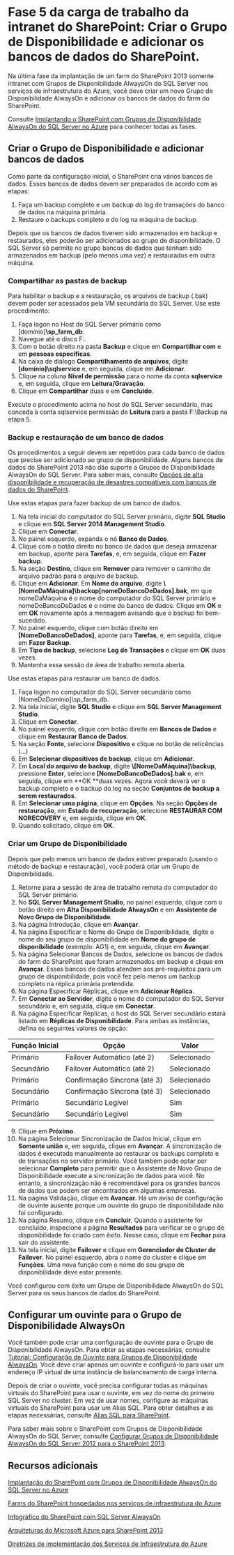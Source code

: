 <properties 
	pageTitle="Fase 5 da carga de trabalho da intranet do SharePoint: Criar o Grupo de Disponibilidade e adicionar os bancos de dados do SharePoint." 
	description="Na última fase da implantação de um farm do SharePoint 2013 somente intranet com Grupos de Disponibilidade AlwaysOn do SQL Server nos serviços de infraestrutura do Azure, você deve criar um Grupo de Disponibilidade e adicionar seus bancos de dados do SharePoint a ele." 
	documentationCenter=""
	services="virtual-machines" 
	authors="JoeDavies-MSFT" 
	manager="timlt" 
	editor=""
	tags="azure-service-management"/>

<tags 
	ms.service="virtual-machines" 
	ms.workload="infrastructure-services" 
	ms.tgt_pltfrm="na" 
	ms.devlang="na" 
	ms.topic="article" 
	ms.date="07/21/2015" 
	ms.author="josephd"/>

# Fase 5 da carga de trabalho da intranet do SharePoint: Criar o Grupo de Disponibilidade e adicionar os bancos de dados do SharePoint.

Na última fase da implantação de um farm do SharePoint 2013 somente intranet com Grupos de Disponibilidade AlwaysOn do SQL Server nos serviços de infraestrutura do Azure, você deve criar um novo Grupo de Disponibilidade AlwaysOn e adicionar os bancos de dados do farm do SharePoint.

Consulte [Implantando o SharePoint com Grupos de Disponibilidade AlwaysOn do SQL Server no Azure](virtual-machines-workload-intranet-sharepoint-overview.md) para conhecer todas as fases.

## Criar o Grupo de Disponibilidade e adicionar bancos de dados

Como parte da configuração inicial, o SharePoint cria vários bancos de dados. Esses bancos de dados devem ser preparados de acordo com as etapas:

1.	Faça um backup completo e um backup do log de transações do banco de dados na máquina primária.
2.	Restaure o backups completo e do log na máquina de backup.

Depois que os bancos de dados tiverem sido armazenados em backup e restaurados, eles poderão ser adicionados ao grupo de disponibilidade. O SQL Server só permite no grupo bancos de dados que tenham sido armazenados em backup (pelo menos uma vez) e restaurados em outra máquina.

### Compartilhar as pastas de backup

Para habilitar o backup e a restauração, os arquivos de backup (.bak) devem poder ser acessados pela VM secundária do SQL Server. Use este procedimento:

1.	Faça logon no Host do SQL Server primário como [domínio]**\\sp_farm_db**. 
2.	Navegue até o disco F:\. 
3.	Com o botão direito na pasta **Backup** e clique em **Compartilhar com** e em **pessoas específicas**.
4.	Na caixa de diálogo **Compartilhamento de arquivos**, digite **[domínio]\\sqlservice** e, em seguida, clique em **Adicionar**.
5.	Clique na coluna **Nível de permissão** para o nome da conta **sqlservice** e, em seguida, clique em **Leitura/Gravação**. 
6.	Clique em **Compartilhar** duas e em **Concluído**.

Execute o procedimento acima no host do SQL Server secundário, mas conceda à conta sqlservice permissão de **Leitura** para a pasta F:\\Backup na etapa 5.

### Backup e restauração de um banco de dados

Os procedimentos a seguir devem ser repetidos para cada banco de dados que precise ser adicionado ao grupo de disponibilidade. Alguns bancos de dados do SharePoint 2013 não dão suporte a Grupos de Disponibilidade AlwaysOn do SQL Server. Para saber mais, consulte [Opções de alta disponibilidade e recuperação de desastres compatíveis com bancos de dados do SharePoint](http://technet.microsoft.com/library/jj841106.aspx).

Use estas etapas para fazer backup de um banco de dados.

1.	Na tela inicial do computador do SQL Server primário, digite **SQL Studio** e clique em **SQL Server 2014 Management Studio**.
2.	Clique em **Conectar**.
3.	No painel esquerdo, expanda o nó **Banco de Dados**.
4.	Clique com o botão direito no banco de dados que deseja armazenar em backup, aponte para **Tarefas**, e, em seguida, clique em **Fazer backup**.
5.	Na seção **Destino**, clique em **Remover** para remover o caminho de arquivo padrão para o arquivo de backup.
6.	Clique em **Adicionar**. Em **Nome do arquivo**, digite **\\[NomeDaMáquina]\\backup[nomeDoBancoDeDados].bak**, em que nomeDaMáquina é o nome do computador do SQL Server primário e nomeDoBancoDeDados é o nome do banco de dados. Clique em **OK** e em **OK** novamente após a mensagem avisando que o backup foi bem-sucedido.
7.	No painel esquerdo, clique com botão direito em **[NomeDoBancoDeDados]**, aponte para **Tarefas**, e, em seguida, clique em **Fazer Backup**.
8.	Em **Tipo de backup**, selecione **Log de Transações** e clique em **OK** duas vezes.
9.	Mantenha essa sessão de área de trabalho remota aberta.

Use estas etapas para restaurar um banco de dados.

1.	Faça logon no computador do SQL Server secundário como [NomeDoDomínio]\\sp_farm_db.
2.	Na tela inicial, digite **SQL Studio** e clique em **SQL Server Management Studio**.
3.	Clique em **Conectar**.
4.	No painel esquerdo, clique com botão direito em **Bancos de Dados** e clique em **Restaurar Banco de Dados**.
5.	Na seção **Fonte**, selecione **Dispositivo** e clique no botão de reticências (...)
6.	Em **Selecionar dispositivos de backup**, clique em **Adicionar**.
7.	Em **Local do arquivo de backup**, digite **\\[NomeDaMáquina]\\backup**, pressione **Enter**, selecione **[NomeDoBancoDeDados].bak** e, em seguida, clique em **OK **duas vezes. Agora você deverá ver o backup completo e o backup do log na seção **Conjuntos de backup a serem restaurados**.
8.	Em **Selecionar uma página**, clique em **Opções**. Na seção **Opções de restauração**, em **Estado de recuperação**, selecione **RESTAURAR COM NORECOVERY** e, em seguida, clique em **OK**. 
9.	Quando solicitado, clique em **OK**.

### Criar um Grupo de Disponibilidade

Depois que pelo menos um banco de dados estiver preparado (usando o método de backup e restauração), você poderá criar um Grupo de Disponibilidade.

1.	Retorne para a sessão de área de trabalho remota do computador do SQL Server primário.
2.	No **SQL Server Management Studio**, no painel esquerdo, clique com o botão direito em **Alta Disponibilidade AlwaysOn** e em **Assistente de Novo Grupo de Disponibilidade**.
3.	Na página Introdução, clique em **Avançar**. 
4.	Na página Especificar o Nome do Grupo de Disponibilidade, digite o nome do seu grupo de disponibilidade em **Nome do grupo de disponibilidade** (exemplo: AG1) e, em seguida, clique em **Avançar**.
5.	Na página Selecionar Bancos de Dados, selecione os bancos de dados do farm do SharePoint que foram armazenados em backup e clique em **Avançar**. Esses bancos de dados atendem aos pré-requisitos para um grupo de disponibilidade, pois você fez pelo menos um backup completo na réplica primária pretendida.
6.	Na página Especificar Réplicas, clique em **Adicionar Réplica**.
7.	Em **Conectar ao Servidor**, digite o nome do computador do SQL Server secundário e, em seguida, clique em **Conectar**. 
8.	Na página Especificar Réplicas, o host do SQL Server secundário estará listado em **Réplicas de Disponibilidade**. Para ambas as instâncias, defina os seguintes valores de opção: 

Função Inicial | Opção | Valor 
--- | --- | ---
Primário | Failover Automático (até 2) | Selecionado
Secundário | Failover Automático (até 2) | Selecionado
Primário | Confirmação Síncrona (até 3) | Selecionado
Secundário | Confirmação Síncrona (até 3) | Selecionado
Primário | Secundário Legível | Sim
Secundário | Secundário Legível | Sim
		
9.	Clique em **Próximo**.
10.	Na página Selecionar Sincronização de Dados Inicial, clique em **Somente união** e, em seguida, clique em **Avançar**. A sincronização de dados é executada manualmente ao restaurar os backups completo e de transações no servidor primário. Você também pode optar por selecionar **Completo** para permitir que o Assistente de Novo Grupo de Disponibilidade execute a sincronização de dados para você. No entanto, a sincronização não é recomendável para os grandes bancos de dados que podem ser encontrados em algumas empresas.
11.	Na página Validação, clique em **Avançar**. Há um aviso de configuração de ouvinte ausente porque um ouvinte do grupo de disponibilidade não foi configurado. 
12.	Na página Resumo, clique em **Concluir**. Quando o assistente for concluído, inspecione a página **Resultados** para verificar se o grupo de disponibilidade foi criado com êxito. Nesse caso, clique em **Fechar** para sair do assistente. 
13.	Na tela inicial, digite **Failover** e clique em **Gerenciador de Cluster de Failover**. No painel esquerdo, abra o nome do cluster e clique em **Funções**. Uma nova função com o nome do seu grupo de disponibilidade deve estar presente.

Você configurou com êxito um Grupo de Disponibilidade AlwaysOn do SQL Server para os seus bancos de dados do SharePoint.

## Configurar um ouvinte para o Grupo de Disponibilidade AlwaysOn

Você também pode criar uma configuração de ouvinte para o Grupo de Disponibilidade AlwaysOn. Para obter as etapas necessárias, consulte [Tutorial: Configuração de Ouvinte para Grupos de Disponibilidade AlwaysOn](https://msdn.microsoft.com/library/dn425027.aspx). Você deve criar apenas um ouvinte e configurá-lo para usar um endereço IP virtual de uma instância de balanceamento de carga interna.

Depois de criar o ouvinte, você precisa configurar todas as máquinas virtuais do SharePoint para usar o ouvinte, em vez do nome do primeiro SQL Server no cluster. Em vez de usar nomes, configure as máquinas virtuais do SharePoint para usar um Alias SQL. Para obter detalhes e as etapas necessárias, consulte [Alias SQL para SharePoint](http://blogs.msdn.com/b/priyo/archive/2013/09/13/sql-alias-for-sharepoint.aspx).

Para saber mais sobre o SharePoint com Grupos de Disponibilidade AlwaysOn do SQL Server, consulte [Configurar Grupos de Disponibilidade AlwaysOn do SQL Server 2012 para o SharePoint 2013](https://technet.microsoft.com/library/jj715261.aspx).


## Recursos adicionais

[Implantação do SharePoint com Grupos de Disponibilidade AlwaysOn do SQL Server no Azure](virtual-machines-workload-intranet-sharepoint-overview.md)

[Farms do SharePoint hospedados nos serviços de infraestrutura do Azure](virtual-machines-sharepoint-infrastructure-services.md)

[Infográfico do SharePoint com SQL Server AlwaysOn](http://go.microsoft.com/fwlink/?LinkId=394788)

[Arquiteturas do Microsoft Azure para SharePoint 2013](https://technet.microsoft.com/library/dn635309.aspx)

[Diretrizes de implementação dos Serviços de Infraestrutura do Azure](virtual-machines-infrastructure-services-implementation-guidelines.md)
 

<!---HONumber=July15_HO4-->